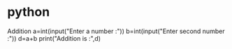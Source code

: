 # python
Addition 
a=int(input("Enter a number :"))
b=int(input("Enter second number :"))
d=a+b
print("Addition is :",d)
